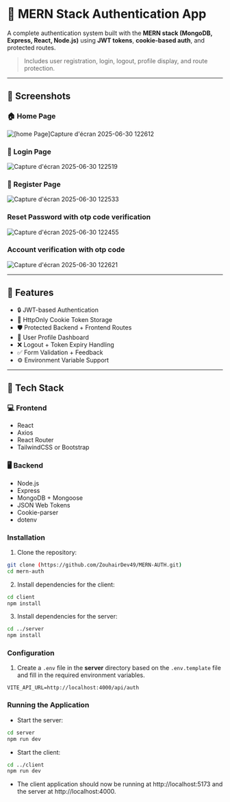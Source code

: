 # 🔐 MERN Stack Authentication App

A complete authentication system built with the **MERN stack (MongoDB, Express, React, Node.js)** using **JWT tokens**, **cookie-based auth**, and protected routes.

> Includes user registration, login, logout, profile display, and route protection.

---

## 📸 Screenshots

### 🏠 Home Page
![[home Page]Capture d'écran 2025-06-30 122612](https://github.com/user-attachments/assets/fa8d3aad-f309-4b8f-8372-4dbef1bd2a11)

### 🔐 Login Page
![Capture d'écran 2025-06-30 122519](https://github.com/user-attachments/assets/5e3d9f41-1237-4f4f-afa1-b70906213d3b)

### 📝 Register Page
![Capture d'écran 2025-06-30 122533](https://github.com/user-attachments/assets/679e29fe-26c8-4638-815e-a03d40d1c585)

### Reset Password with otp code verification 
![Capture d'écran 2025-06-30 122455](https://github.com/user-attachments/assets/7b3f97ff-3a4f-465d-a4d2-28b671ae6073)
###  Account verification with otp code 
![Capture d'écran 2025-06-30 122621](https://github.com/user-attachments/assets/c7c38082-2fd6-4a12-836a-a353b6566f9a)

---

## 🚀 Features

- 🔒 JWT-based Authentication
- 🍪 HttpOnly Cookie Token Storage
- 🛡️ Protected Backend + Frontend Routes
- 👤 User Profile Dashboard
- ❌ Logout + Token Expiry Handling
- ✅ Form Validation + Feedback
- ⚙️ Environment Variable Support

---

## 🧰 Tech Stack

### 💻 Frontend
- React
- Axios
- React Router
- TailwindCSS or Bootstrap

### 🖥️ Backend
- Node.js
- Express
- MongoDB + Mongoose
- JSON Web Tokens
- Cookie-parser
- dotenv

### Installation

1. Clone the repository:

```sh
git clone (https://github.com/ZouhairDev49/MERN-AUTH.git)
cd mern-auth
```

2. Install dependencies for the client:

```sh
cd client
npm install
```

3. Install dependencies for the server:

```sh
cd ../server
npm install
```

### Configuration

1. Create a `.env` file in the **server** directory based on the `.env.template` file and fill in the required environment variables.


```
VITE_API_URL=http://localhost:4000/api/auth
```

### Running the Application

- Start the server:

```sh
cd server
npm run dev
```

- Start the client:

```sh
cd ../client
npm run dev
```

- The client application should now be running at http://localhost:5173 and the server at http://localhost:4000.


